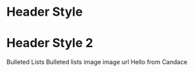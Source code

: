 # Header Style 
# Header Style 2
Bulleted Lists
Bulleted lists
image 
image 
url
Hello from Candace
